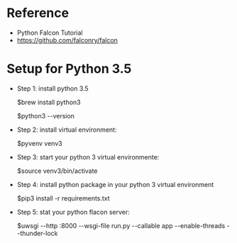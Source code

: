 # Reference
-  Python Falcon Tutorial
-  https://github.com/falconry/falcon
    
# Setup for Python 3.5

* Step 1: install python 3.5
    
    $brew install python3

    $python3 --version
    
* Step 2: install virtual environment:
    
    $pyvenv venv3

* Step 3: start your python 3 virtual environmente:
    
    $source venv3/bin/activate

* Step 4: install python package in your python 3 virtual environment
    
    $pip3 install  -r requirements.txt

* Step 5: stat your python flacon server:
    
    $uwsgi --http :8000 --wsgi-file run.py --callable app --enable-threads  --thunder-lock
